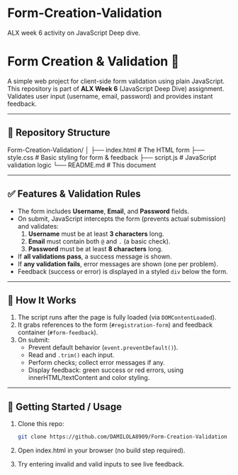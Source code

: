 # Form-Creation-Validation
ALX week 6 activity on JavaScript Deep dive.

# Form Creation & Validation 📝

A simple web project for client-side form validation using plain JavaScript.  
This repository is part of **ALX Week 6** (JavaScript Deep Dive) assignment.  
Validates user input (username, email, password) and provides instant feedback.

---

## 📁 Repository Structure

Form-Creation-Validation/
│
├── index.html # The HTML form
├── style.css # Basic styling for form & feedback
├── script.js # JavaScript validation logic
└── README.md # This document


---

## ✅ Features & Validation Rules

- The form includes **Username**, **Email**, and **Password** fields.
- On submit, JavaScript intercepts the form (prevents actual submission) and validates:
  1. **Username** must be at least **3 characters** long.
  2. **Email** must contain both `@` and `.` (a basic check).
  3. **Password** must be at least **8 characters** long.
- If **all validations pass**, a success message is shown.
- If **any validation fails**, error messages are shown (one per problem).
- Feedback (success or error) is displayed in a styled `div` below the form.

---

## 🧪 How It Works

1. The script runs after the page is fully loaded (via `DOMContentLoaded`).
2. It grabs references to the form (`#registration-form`) and feedback container (`#form-feedback`).
3. On submit:
   - Prevent default behavior (`event.preventDefault()`).
   - Read and `.trim()` each input.
   - Perform checks; collect error messages if any.
   - Display feedback: green success or red errors, using innerHTML/textContent and color styling.

---

## 🚀 Getting Started / Usage

1. Clone this repo:

   ```bash
   git clone https://github.com/DAMILOLA8909/Form-Creation-Validation

2. Open index.html in your browser (no build step required).

3. Try entering invalid and valid inputs to see live feedback.
